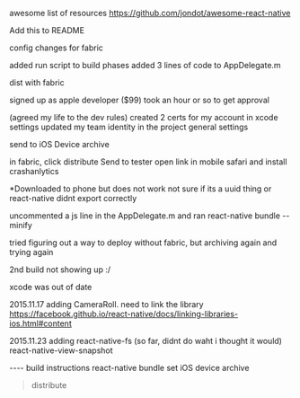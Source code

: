 awesome list of resources
https://github.com/jondot/awesome-react-native

Add this to README

config changes for fabric

added run script to build phases
added 3 lines of code to AppDelegate.m


dist with fabric

signed up as apple developer ($99) took an hour or so to get approval

(agreed my life to the dev rules)
created 2 certs for my account in xcode settings
updated my team identity in the project general settings

send to iOS Device
archive

in fabric, click distribute
Send to tester
open link in mobile safari and install crashanlytics

*Downloaded to phone but does not work
	not sure if its a uuid thing or react-native didnt export correctly
	
uncommented a js line in the AppDelegate.m and ran
react-native bundle --minify

tried figuring out a way to deploy without fabric, but archiving again and trying again

2nd build not showing up :/

xcode was out of date

2015.11.17
adding CameraRoll. need to link the library
https://facebook.github.io/react-native/docs/linking-libraries-ios.html#content

2015.11.23
adding 
	react-native-fs (so far, didnt do waht i thought it would)
	react-native-view-snapshot

---- build instructions
react-native bundle
set iOS device
archive 
> distribute


